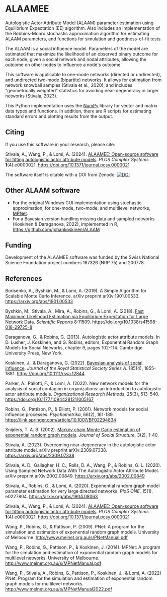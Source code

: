 # ALAAMEE

Autologistic Actor Attribute Model (ALAAM) parameter estimation using Equilibrium Expectation (EE) algorithm. Also includes an implementation of the Robbins-Monro stochastic approximation algorithm for estimating ALAAM parameters, and functions for simulation and goodness-of-fit tests.

The ALAAM is a social influence model. Parameters of the model are estimated that maximize the likelihood of an observed binary outcome for each node, given a social network and nodal attributes, allowing the outcome on other nodes to influence a node's outcome.

This software is applicable to one-mode networks (directed or undirected), and undirected two-mode (bipartite) networks. It allows for estimation from network snowball samples (Stivala et al., 2020), and includes "geometrically weighted" statistics for avoiding near-degeneracy in larger networks (Stivala, 2023).

This Python implementation uses the [NumPy](https://numpy.org/) library for vector and matrix data types and functions. In addition, there are R scripts for estimating standard errors and plotting results from the output.

## Citing

If you use this software in your research, please cite:

Stivala, A., Wang, P., & Lomi, A. (2024). [ALAAMEE: Open-source software for fitting autologistic actor attribute models](https://doi.org/10.1371/journal.pcsy.0000021). *PLOS Complex Systems* **1**(4):e0000021. https://doi.org/10.1371/journal.pcsy.0000021

The software itself is citable with a DOI from Zenodo: [![DOI](https://zenodo.org/badge/DOI/10.5281/zenodo.15216788.svg)](https://doi.org/10.5281/zenodo.15216788)



## Other ALAAM software

* For the original Windows GUI implementation using stochastic approximation, for one-mode, two-mode, and multilevel networks, [MPNet](http://www.melnet.org.au/pnet).
* For a Bayesian version handling missing data and sampled networks (Koskinen & Daraganova, 2022), implemented in R, https://github.com/johankoskinen/ALAAM

## Funding

Development of the ALAAMEE software was funded by the Swiss National Science Foundation project numbers 167326 (NRP 75) and 200778.

## References

Borisenko, A., Byshkin, M., & Lomi, A. (2019). A Simple Algorithm for Scalable Monte Carlo Inference. arXiv preprint arXiv:1901.00533. https://arxiv.org/abs/1901.00533

Byshkin, M., Stivala, A., Mira, A., Robins, G., & Lomi, A. (2018). [Fast Maximum Likelihood Estimation via Equilibrium Expectation for Large Network Data](https://www.nature.com/articles/s41598-018-29725-8). *Scientific Reports* 8:11509. https://doi.org/10.1038/s41598-018-29725-8

Daraganova, G., & Robins, G. (2013). Autologistic actor attribute models. In D. Lusher, J. Koskinen, and G. Robins, editors, Exponential Random Graph Models for Social Networks, chapter 9, pages 102-114. Cambridge University Press, New York.

Koskinen, J., & Daraganova, G. (2022). [Bayesian analysis of social influence](https://rss.onlinelibrary.wiley.com/doi/10.1111/rssa.12844). *Journal of the Royal Statistical Society Series A*. 185(4), 1855-1881. https://doi.org/10.1111/rssa.12844

Parker, A., Pallotti, F., & Lomi, A. (2022). New network models for the analysis of social contagion in organizations: an introduction to autologistic actor attribute models. *Organizational Research Methods*, 25(3), 513–540. https://doi.org/10.1177/10944281211005167

Robins, G., Pattison, P., & Elliott, P. (2001). Network models for social influence processes. *Psychometrika*, 66(2), 161-189. https://link.springer.com/article/10.1007/BF02294834

Snijders, T. A. B. (2002). [Markov chain Monte Carlo estimation of exponential random graph models](https://www.cmu.edu/joss/content/articles/volume3/Snijders.pdf). *Journal of Social Structure*, 3(2), 1-40.

Stivala, A. (2023). Overcoming near-degeneracy in the autologistic actor attribute model. arXiv preprint arXiv:2309.07338. https://arxiv.org/abs/2309.07338

Stivala, A. D., Gallagher, H. C., Rolls, D. A., Wang, P., & Robins, G. L. (2020). Using Sampled Network Data With The Autologistic Actor Attribute Model. arXiv preprint arXiv:2002.00849. https://arxiv.org/abs/2002.00849

Stivala, A., Robins, G., & Lomi, A. (2020). Exponential random graph model parameter estimation for very large directed networks. *PloS ONE*, 15(1), e0227804. https://arxiv.org/abs/1904.08063

Stivala, A., Wang, P., & Lomi, A. (2024). [ALAAMEE: Open-source software for fitting autologistic actor attribute models](https://doi.org/10.1371/journal.pcsy.0000021). *PLOS Complex Systems* **1**(4):e0000021. https://doi.org/10.1371/journal.pcsy.0000021

Wang, P., Robins, G., & Pattison, P. (2009). PNet: A program for the simulation and estimation of exponential random graph  models. University of Melbourne. http://www.melnet.org.au/s/PNetManual.pdf

Wang, P., Robins, G., Pattison, P., & Koskinen, J. (2014). MPNet: A program for the simulation and estimation of exponential random graph models for multilevel networks. University of Melbourne. http://www.melnet.org.au/s/MPNetManual.pdf

Wang, P., Stivala, A., Robins, G.,Pattison, P., Koskinen, J., & Lomi, A. (2022) PNet: Program for the simulation and estimation of exponential random graph models for multilevel networks.  http://www.melnet.org.au/s/MPNetManual2022.pdf
